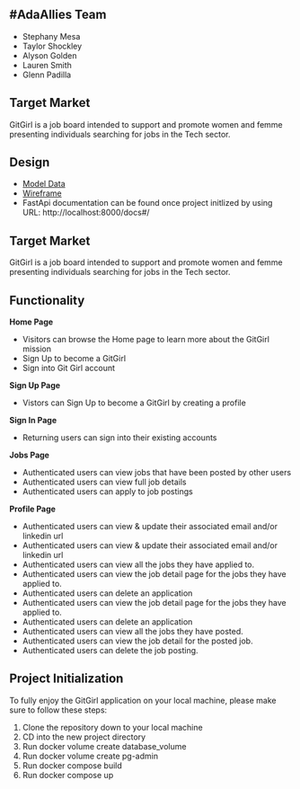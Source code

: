 ## #AdaAllies Team
- Stephany Mesa
- Taylor Shockley
- Alyson Golden
- Lauren Smith
- Glenn Padilla

## Target Market 
GitGirl is a job board intended to support and promote women and femme presenting individuals searching for jobs in the Tech sector.  
## Design
- [Model Data](https://gitlab.com/adas-allies/gitgirl/-/blob/65-read/docs/data-model.md)
- [Wireframe](https://gitlab.com/adas-allies/gitgirl/-/blob/65-read/docs/wireframe.md)
- FastApi documentation can be found once project initlized by using URL: http://localhost:8000/docs#/

## Target Market
GitGirl is a job board intended to support and promote women and femme presenting individuals searching for jobs in the Tech sector.


## Functionality
**Home Page**
- Visitors can browse the Home page to learn more about the GitGirl mission 
- Sign Up to become a GitGirl 
- Sign into Git Girl account 


**Sign Up Page**
- Vistors can Sign Up to become a GitGirl by creating a profile  

**Sign In Page**
- Returning users can sign into their existing accounts

**Jobs Page**
- Authenticated users can view jobs that have been posted by other users 
- Authenticated users can view full job details 
- Authenticated users can apply to job postings 


**Profile Page**
- Authenticated users can view & update their associated email and/or linkedin url 
- Authenticated users can view & update their associated email and/or linkedin url
- Authenticated users can view all the jobs they have applied to.
- Authenticated users can view the job detail page for the jobs they have applied to. 
- Authenticated users can delete an application 
- Authenticated users can view the job detail page for the jobs they have applied to.
- Authenticated users can delete an application
- Authenticated users can view all the jobs they have posted.
- Authenticated users can view the job detail for the posted job.
- Authenticated users can delete the job posting.

## Project Initialization

To fully enjoy the GitGirl application on your local machine, please make sure to follow these steps:

1. Clone the repository down to your local machine
2. CD into the new project directory
3. Run docker volume create database_volume
4. Run docker volume create pg-admin
5. Run docker compose build
6. Run docker compose up